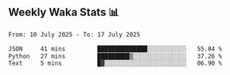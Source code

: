 ## Weekly Waka Stats 📊
<!--START_SECTION:waka-->

```txt
From: 10 July 2025 - To: 17 July 2025

JSON     41 mins         ██████████████░░░░░░░░░░░   55.84 %
Python   27 mins         █████████▒░░░░░░░░░░░░░░░   37.26 %
Text     5 mins          █▓░░░░░░░░░░░░░░░░░░░░░░░   06.90 %
```

<!--END_SECTION:waka-->

<!--

Here are some ideas to get you started:

- 🔭 I’m currently working on (way to add branches committed on)
- 🌱 I’m currently learning Web Frameworks and Machine Learning! (Lisp, JS (react & angular), Python, and __)
- 💬 Ask me about ...
- 📫 How to reach me: 
- 😄 Pronouns: He/Him/His
- ⚡ Fun fact: ...

that-recsys-lab
-->
